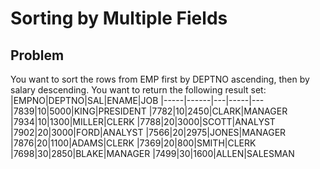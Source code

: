 # Sorting by Multiple Fields

## Problem
You want to sort the rows from EMP first by DEPTNO ascending, then by salary
descending. You want to return the following result set:
|EMPNO|DEPTNO|SAL|ENAME|JOB
|-----|------|---|-----|---
|7839|10|5000|KING|PRESIDENT
|7782|10|2450|CLARK|MANAGER
|7934|10|1300|MILLER|CLERK
|7788|20|3000|SCOTT|ANALYST
|7902|20|3000|FORD|ANALYST
|7566|20|2975|JONES|MANAGER
|7876|20|1100|ADAMS|CLERK
|7369|20|800|SMITH|CLERK
|7698|30|2850|BLAKE|MANAGER
|7499|30|1600|ALLEN|SALESMAN